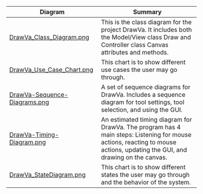 | Diagram | Summary |
| ------- | ------- |
| [DrawVa_Class_Diagram.png](https://github.com/g-bolotin/CS151-DrawVa/blob/main/diagrams/DrawVa_Class_Diagram.png) | This is the class diagram for the project DrawVa. It includes both the Model/View class Draw and Controller class Canvas attributes and methods. |
| [DrawVa_Use_Case_Chart.png](https://github.com/g-bolotin/CS151-DrawVa/blob/main/diagrams/DrawVa_Use_Case_Chart.png) | This chart is to show different use cases the user may go through. |
| [DrawVa-Sequence-Diagrams.png](https://github.com/g-bolotin/CS151-DrawVa/blob/main/diagrams/DrawVa-Sequence-Diagrams.png) | A set of sequence diagrams for DrawVa. Includes a sequence diagram for tool settings, tool selection, and using the GUI.|
| [DrawVa-Timing-Diagram.png](https://github.com/g-bolotin/CS151-DrawVa/blob/main/diagrams/DrawVa-Timing-Diagram.png) | An estimated timing diagram for DrawVa. The program has 4 main steps: Listening for mouse actions, reacting to mouse actions, updating the GUI, and drawing on the canvas.|
| [DrawVa_StateDiagram.png](https://github.com/g-bolotin/CS151-DrawVa/blob/main/diagrams/DrawVa_Use_Case_Chart.png) | This chart is to show different states the user may go through and the behavior of the system. |
